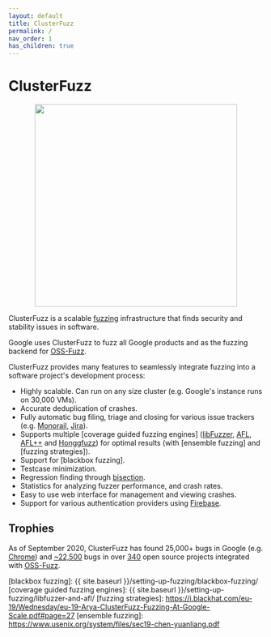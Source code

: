 ```yaml
---
layout: default
title: ClusterFuzz
permalink: /
nav_order: 1
has_children: true
---
```


# ClusterFuzz

<p align="center">
  <img src="{{ site.baseurl }}/images/logo.png" width="400">
</p>

ClusterFuzz is a scalable [fuzzing](https://en.wikipedia.org/wiki/Fuzzing)
infrastructure that finds security and stability issues in software.

Google uses ClusterFuzz to fuzz all Google products and as the fuzzing
backend for [OSS-Fuzz].

ClusterFuzz provides many features to seamlessly integrate fuzzing into
a software project's development process:
- Highly scalable. Can run on any size cluster (e.g. Google's instance runs on
  30,000 VMs).
- Accurate deduplication of crashes.
- Fully automatic bug filing, triage and closing for various issue trackers
  (e.g. [Monorail], [Jira]).
- Supports multiple [coverage guided fuzzing engines]
  ([libFuzzer], [AFL], [AFL++] and [Honggfuzz])
  for optimal results (with [ensemble fuzzing] and [fuzzing strategies]).
- Support for [blackbox fuzzing].
- Testcase minimization.
- Regression finding through [bisection].
- Statistics for analyzing fuzzer performance, and crash rates.
- Easy to use web interface for management and viewing crashes.
- Support for various authentication providers using [Firebase].

[Monorail]: https://opensource.google.com/projects/monorail

## Trophies
As of September 2020, ClusterFuzz has found 25,000+ bugs in Google (e.g. [Chrome])
and [~22,500] bugs in over [340] open source projects integrated with [OSS-Fuzz].

[Chrome]: https://bugs.chromium.org/p/chromium/issues/list?can=1&q=label%3AClusterFuzz+-status%3AWontFix%2CDuplicate
[~22,500]: https://bugs.chromium.org/p/oss-fuzz/issues/list?q=-status%3AWontFix%2CDuplicate%20-component%3AInfra&can=1
[340]: https://github.com/google/oss-fuzz/tree/master/projects
[OSS-Fuzz]: https://github.com/google/oss-fuzz
[Monorail]: https://opensource.google.com/projects/monorail
[Jira]: https://www.atlassian.com/software/jira
[bisection]: https://en.wikipedia.org/wiki/Bisection_(software_engineering)
[Firebase]: https://firebase.google.com/docs/auth
[libFuzzer]: http://llvm.org/docs/LibFuzzer.html
[AFL]: https://github.com/google/AFL
[AFL++]: https://github.com/AFLplusplus/AFLplusplus
[Honggfuzz]: https://github.com/google/honggfuzz
[blackbox fuzzing]: {{ site.baseurl }}/setting-up-fuzzing/blackbox-fuzzing/
[coverage guided fuzzing engines]: {{ site.baseurl }}/setting-up-fuzzing/libfuzzer-and-afl/
[fuzzing strategies]: https://i.blackhat.com/eu-19/Wednesday/eu-19-Arya-ClusterFuzz-Fuzzing-At-Google-Scale.pdf#page=27
[ensemble fuzzing]: https://www.usenix.org/system/files/sec19-chen-yuanliang.pdf
